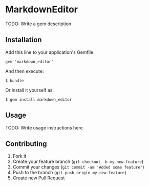 # MarkdownEditor

TODO: Write a gem description

## Installation

Add this line to your application's Gemfile:

    gem 'markdown_editor'

And then execute:

    $ bundle

Or install it yourself as:

    $ gem install markdown_editor

## Usage

TODO: Write usage instructions here

## Contributing

1. Fork it
2. Create your feature branch (`git checkout -b my-new-feature`)
3. Commit your changes (`git commit -am 'Added some feature'`)
4. Push to the branch (`git push origin my-new-feature`)
5. Create new Pull Request
